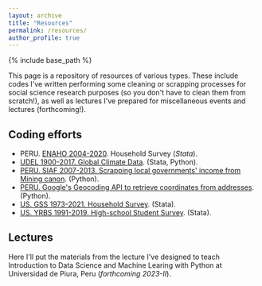 ```yaml
---
layout: archive
title: "Resources"
permalink: /resources/
author_profile: true
---
```


{% include base_path %}

This page is a repository of resources of various types. These include codes I've written performing some cleaning or scrapping processes for social science research purposes (so you don't have to clean them from scratch!), as well as lectures I've prepared for miscellaneous events and lectures (forthcoming!).

## Coding efforts

- PERU. [ENAHO 2004-2020](https://github.com/nicoidominguez/PERU-ENAHO). Household Survey (_Stata_).
- [UDEL 1900-2017. Global Climate Data](https://github.com/nicoidominguez/UDEL-Global-Climate-Data). (Stata, Python).
- [PERU. SIAF 2007-2013. Scrapping local governments' income from Mining canon](https://github.com/nicoidominguez/PERU-SIAF). (Python).
- [PERU. Google's Geocoding API to retrieve coordinates from addresses](https://github.com/nicoidominguez/PERU-GeocodingAPI). (Python).
- [US. GSS 1973-2021. Household Survey](). (Stata).
- [US. YRBS 1991-2019. High-school Student Survey](). (Stata).

## Lectures

Here I'll put the materials from the lecture I've designed to teach Introduction to Data Science and Machine Learing with Python at Universidad de Piura, Peru (_forthcoming 2023-II_).
